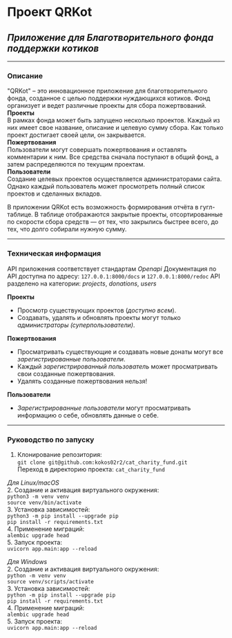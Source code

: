 # Проект QRKot
## _Приложение для Благотворительного фонда поддержки котиков_

----
### <anchor>Описание</anchor>
"QRKot" – это инновационное приложение для благотворительного фонда, созданное с целью поддержки нуждающихся котиков.
Фонд организует и ведет различные проекты для сбора пожертвований.<br>
**Проекты**<br>
В рамках фонда может быть запущено несколько проектов. Каждый из них имеет свое название, описание и целевую сумму сбора. Как только проект достигает своей цели, он закрывается.<br>
**Пожертвования**<br>
Пользователи могут совершать пожертвования и оставлять комментарии к ним. Все средства сначала поступают в общий фонд, а затем распределяются по текущим проектам.<br>
**Пользователи**<br>
Создание целевых проектов осуществляется администраторами сайта. Однако каждый пользователь может просмотреть полный список проектов и сделанных вкладов.

В приложении QRKot есть возможность формирования отчёта в гугл-таблице. В таблице отображаются закрытые проекты, отсортированные по скорости сбора средств — от тех, что закрылись быстрее всего, до тех, что долго собирали нужную сумму.

----
### <anchor>Техническая информация</anchor>
API приложения соответствует стандартам _Openapi_
Документация по API доступна по адресу: `127.0.0.1:8000/docs` и `127.0.0.1:8000/redoc`
API разделено на категории: _projects_, _donations_, _users_

**Проекты**
- Просмотр существующих проектов (_доступно всем_).
- Создавать, удалять и обновлять проекты могут только _администраторы (суперпользователи)_.

**Пожертвования**
- Просматривать существующие и создавать новые донаты могут все _зарегистрированные пользователи_.
- Каждый _зарегистрированный пользователь_ может просматривать свои созданные пожертвования.
- Удалять созданные пожертвования нельзя!

**Пользователи**
- *Зарегистрированные пользователи* могут просматривать информацию о себе, обновлять данные о себе.

----
### <anchor>Руководство по запуску</anchor>

1. Клонирование репозитория:<br>
`git clone git@github.com:kokos02r2/cat_charity_fund.git`<br>
Переход в директорию проекта: `cat_charity_fund`<br>

_Для Linux/macOS_<br>
2. Создание и активация виртуального окружения: <br>
`python3 -m venv venv` <br>
`source venv/bin/activate`<br>
3. Установка зависимостей: <br>
`python3 -m pip install --upgrade pip` <br>
 `pip install -r requirements.txt` <br>
4. Применение миграций:<br>
`alembic upgrade head`<br>
5. Запуск проекта:<br>
`uvicorn app.main:app --reload`

_Для Windows_<br>
2. Создание и активация виртуального окружения: <br>
`python -m venv venv` <br>
`source venv/scripts/activate` <br>
3. Установка зависимостей: <br>
`python -m pip install --upgrade pip` <br>
`pip install -r requirements.txt` <br>
4. Применение миграций:<br>
`alembic upgrade head`<br>
5. Запуск проекта:<br>
`uvicorn app.main:app --reload`